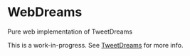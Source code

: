 WebDreams
=========

Pure web implementation of TweetDreams

This is a work-in-progress. See [TweetDreams][1] for more info.

[1]: https://github.com/jorgehatccrma/TweetDreams "TweetDreams"
